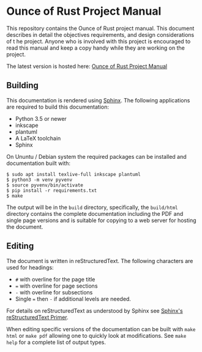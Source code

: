 # Ounce of Rust Project Manual
This repository contains the Ounce of Rust project manual. This document
describes in detail the objectives requirements, and design considerations of t
he project. Anyone who is involved with this project is encouraged to read this
manual and keep a copy handy while they are working on the project.

The latest version is hosted here: 
[Ounce of Rust Project Manual](https://j-richey.github.io/project-documentation/ounce-of-rust/)

## Building
This documentation is rendered using [Sphinx](https://www.sphinx-doc.org/en/master/).
The following applications are required to build this documentation:

* Python 3.5 or newer
* inkscape
* plantuml
* A LaTeX toolchain
* Sphinx

On Ununtu / Debian system the required packages can be installed and 
documentation built with: 

```
$ sudo apt install texlive-full inkscape plantuml
$ python3 -m venv pyvenv
$ source pyvenv/bin/activate
$ pip install -r requirements.txt
$ make
``` 

The output will be in the `build` directory, specifically, the `build/html`
directory contains the complete documentation including the PDF and single page
versions and is suitable for copying to a web server for hosting the document.


## Editing
The document is written in reStructuredText. The following characters are used
for headings:

* `#` with  overline for the page title
* `=` with overline for page sections
* `-` with overline for subsections
* Single `=` then `-` if additional levels are needed.

For details on reStructuredText as understood by Sphinx see
[Sphinx's reStructuredText Primer](https://www.sphinx-doc.org/en/master/usage/restructuredtext/basics.html).

When editing specific versions of the documentation can be built with `make html`
or `make pdf` allowing one to quickly look at modifications.  See `make help` 
for a complete list of output types.
